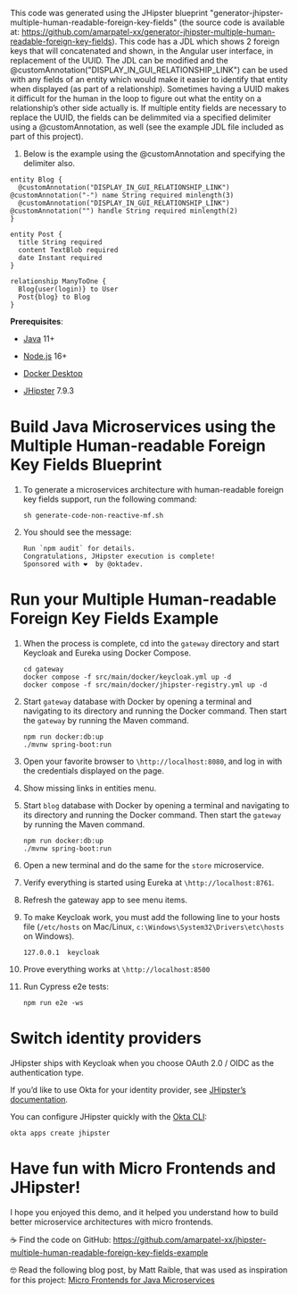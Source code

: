 This code was generated using the JHipster blueprint
"generator-jhipster-multiple-human-readable-foreign-key-fields" (the
source code is available at:
<https://github.com/amarpatel-xx/generator-jhipster-multiple-human-readable-foreign-key-fields>).
This code has a JDL which shows 2 foreign keys that will concatenated
and shown, in the Angular user interface, in replacement of the UUID.
The JDL can be modified and the
@customAnnotation("DISPLAY\_IN\_GUI\_RELATIONSHIP\_LINK") can be used
with any fields of an entity which would make it easier to identify that
entity when displayed (as part of a relationship). Sometimes having a
UUID makes it difficult for the human in the loop to figure out what the
entity on a relationship’s other side actually is. If multiple entity
fields are necessary to replace the UUID, the fields can be delimmited
via a specified delimiter using a @customAnnotation, as well (see the
example JDL file included as part of this project).

1.  Below is the example using the @customAnnotation and specifying the
    delimiter also.

<!-- -->

    entity Blog {
      @customAnnotation("DISPLAY_IN_GUI_RELATIONSHIP_LINK") @customAnnotation("-") name String required minlength(3)
      @customAnnotation("DISPLAY_IN_GUI_RELATIONSHIP_LINK") @customAnnotation("") handle String required minlength(2)
    }

    entity Post {
      title String required
      content TextBlob required
      date Instant required
    }

    relationship ManyToOne {
      Blog{user(login)} to User
      Post{blog} to Blog
    }

**Prerequisites**:

-   [Java](https://sdkman.io/) 11+

-   [Node.js](https://nodejs.com/) 16+

-   [Docker Desktop](https://www.docker.com/products/docker-desktop/)

-   [JHipster](https://www.jhipster.tech/installation/) 7.9.3

# Build Java Microservices using the Multiple Human-readable Foreign Key Fields Blueprint

1.  To generate a microservices architecture with human-readable foreign
    key fields support, run the following command:

        sh generate-code-non-reactive-mf.sh

2.  You should see the message:

        Run `npm audit` for details.
        Congratulations, JHipster execution is complete!
        Sponsored with ❤️  by @oktadev.

# Run your Multiple Human-readable Foreign Key Fields Example

1.  When the process is complete, cd into the `gateway` directory and
    start Keycloak and Eureka using Docker Compose.

        cd gateway
        docker compose -f src/main/docker/keycloak.yml up -d
        docker compose -f src/main/docker/jhipster-registry.yml up -d

2.  Start `gateway` database with Docker by opening a terminal and
    navigating to its directory and running the Docker command. Then
    start the `gateway` by running the Maven command.

        npm run docker:db:up
        ./mvnw spring-boot:run

3.  Open your favorite browser to `\http://localhost:8080`, and log in
    with the credentials displayed on the page.

4.  Show missing links in entities menu.

5.  Start `blog` database with Docker by opening a terminal and
    navigating to its directory and running the Docker command. Then
    start the `gateway` by running the Maven command.

        npm run docker:db:up
        ./mvnw spring-boot:run

6.  Open a new terminal and do the same for the `store` microservice.

7.  Verify everything is started using Eureka at
    `\http://localhost:8761`.

8.  Refresh the gateway app to see menu items.

9.  To make Keycloak work, you must add the following line to your hosts
    file (`/etc/hosts` on Mac/Linux,
    `c:\Windows\System32\Drivers\etc\hosts` on Windows).

        127.0.0.1  keycloak

10. Prove everything works at `\http://localhost:8500`

11. Run Cypress e2e tests:

        npm run e2e -ws

# Switch identity providers

JHipster ships with Keycloak when you choose OAuth 2.0 / OIDC as the
authentication type.

If you’d like to use Okta for your identity provider, see [JHipster’s
documentation](https://www.jhipster.tech/security/#okta).

You can configure JHipster quickly with the [Okta
CLI](https://cli.okta.com):

    okta apps create jhipster

# Have fun with Micro Frontends and JHipster!

I hope you enjoyed this demo, and it helped you understand how to build
better microservice architectures with micro frontends.

☕️ Find the code on GitHub:
<https://github.com/amarpatel-xx/jhipster-multiple-human-readable-foreign-key-fields-example>

🤓 Read the following blog post, by Matt Raible, that was used as
inspiration for this project: [Micro Frontends for Java
Microservices](https://auth0.com/blog/micro-frontends-for-java-microservices/)
